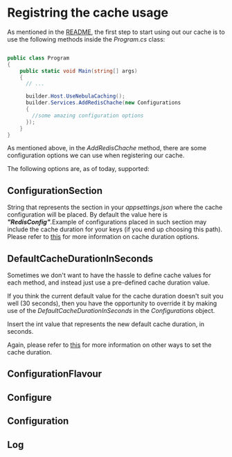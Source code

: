 # Registring the cache usage

As mentioned in the [README](../../../README.md), the first step to start using out our cache is to use the following methods inside the *Program.cs* class:

```csharp

public class Program
{
    public static void Main(string[] args)
    {
      // ...

      builder.Host.UseNebulaCaching();
      builder.Services.AddRedisChache(new Configurations
      {
        //some amazing configuration options
      });
    }
}

```

As mentioned above, in the *AddRedisChache* method, there are some configuration options we can use when registering our cache.

The following options are, as of today, supported:

## ConfigurationSection
String that represents the section in your *appsettings.json* where the cache configuration will be placed. By default the value here is ***"RedisConfig"***.Example of configurations placed in such section may include the cache duration for your keys (if you end up choosing this path). Please refer to [this](../AttributeUsage/AttributeUsage.md) for more information on cache duration options.

## DefaultCacheDurationInSeconds
Sometimes we don't want to have the hassle to define cache values for each method, and instead just use a pre-defined cache duration value.

If you think the current default value for the cache duration doesn't suit you well (30 seconds), then you have the opportunity to override it by making use of the *DefaultCacheDurationInSeconds* in the *Configurations* object.

Insert the int value that represents the new default cache duration, in seconds.

Again, please refer to [this](../AttributeUsage/AttributeUsage.md) for more information on other ways to set the cache duration.

## ConfigurationFlavour

## Configure

## Configuration

## Log